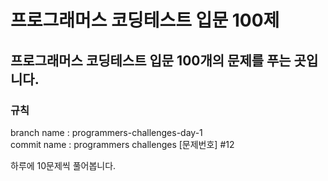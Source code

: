 # 프로그래머스 코딩테스트 입문 100제

## 프로그래머스 코딩테스트 입문 100개의 문제를 푸는 곳입니다.

### 규칙
branch name : programmers-challenges-day-1   
commit name : programmers challenges [문제번호] #12  

하루에 10문제씩 풀어봅니다.
